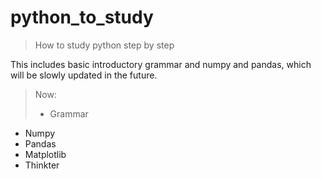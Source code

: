 # python_to_study
> How to study python step by step

This includes basic introductory grammar and numpy and pandas, which will be slowly updated in the future.

> Now:
> - Grammar
- Numpy
- Pandas
- Matplotlib
- Thinkter

